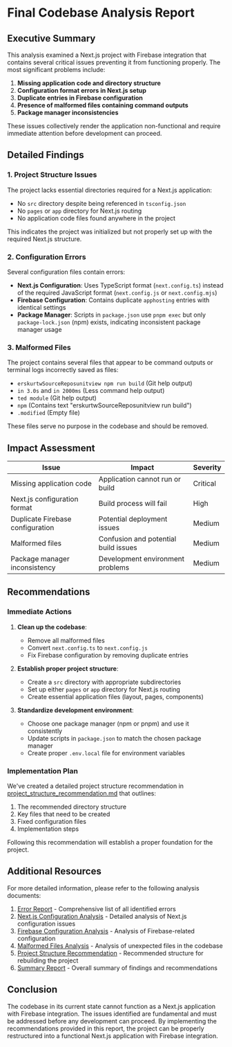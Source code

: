 # Final Codebase Analysis Report

## Executive Summary

This analysis examined a Next.js project with Firebase integration that contains several critical issues preventing it from functioning properly. The most significant problems include:

1. **Missing application code and directory structure**
2. **Configuration format errors in Next.js setup**
3. **Duplicate entries in Firebase configuration**
4. **Presence of malformed files containing command outputs**
5. **Package manager inconsistencies**

These issues collectively render the application non-functional and require immediate attention before development can proceed.

## Detailed Findings

### 1. Project Structure Issues

The project lacks essential directories required for a Next.js application:

- No `src` directory despite being referenced in `tsconfig.json`
- No `pages` or `app` directory for Next.js routing
- No application code files found anywhere in the project

This indicates the project was initialized but not properly set up with the required Next.js structure.

### 2. Configuration Errors

Several configuration files contain errors:

- **Next.js Configuration**: Uses TypeScript format (`next.config.ts`) instead of the required JavaScript format (`next.config.js` or `next.config.mjs`)
- **Firebase Configuration**: Contains duplicate `apphosting` entries with identical settings
- **Package Manager**: Scripts in `package.json` use `pnpm exec` but only `package-lock.json` (npm) exists, indicating inconsistent package manager usage

### 3. Malformed Files

The project contains several files that appear to be command outputs or terminal logs incorrectly saved as files:

- `erskurtwSourceReposunitview npm run build` (Git help output)
- `in 3.0s` and `in 2000ms` (Less command help output)
- `ted module` (Git help output)
- `npm` (Contains text "erskurtwSourceReposunitview run build")
- `.modified` (Empty file)

These files serve no purpose in the codebase and should be removed.

## Impact Assessment

| Issue | Impact | Severity |
|-------|--------|----------|
| Missing application code | Application cannot run or build | Critical |
| Next.js configuration format | Build process will fail | High |
| Duplicate Firebase configuration | Potential deployment issues | Medium |
| Malformed files | Confusion and potential build issues | Medium |
| Package manager inconsistency | Development environment problems | Medium |

## Recommendations

### Immediate Actions

1. **Clean up the codebase**:
   - Remove all malformed files
   - Convert `next.config.ts` to `next.config.js`
   - Fix Firebase configuration by removing duplicate entries

2. **Establish proper project structure**:
   - Create a `src` directory with appropriate subdirectories
   - Set up either `pages` or `app` directory for Next.js routing
   - Create essential application files (layout, pages, components)

3. **Standardize development environment**:
   - Choose one package manager (npm or pnpm) and use it consistently
   - Update scripts in `package.json` to match the chosen package manager
   - Create proper `.env.local` file for environment variables

### Implementation Plan

We've created a detailed project structure recommendation in [project_structure_recommendation.md](./project_structure_recommendation.md) that outlines:

1. The recommended directory structure
2. Key files that need to be created
3. Fixed configuration files
4. Implementation steps

Following this recommendation will establish a proper foundation for the project.

## Additional Resources

For more detailed information, please refer to the following analysis documents:

1. [Error Report](./error_report.md) - Comprehensive list of all identified errors
2. [Next.js Configuration Analysis](./nextjs_config_analysis.md) - Detailed analysis of Next.js configuration issues
3. [Firebase Configuration Analysis](./firebase_config_analysis.md) - Analysis of Firebase-related configuration
4. [Malformed Files Analysis](./malformed_files_analysis.md) - Analysis of unexpected files in the codebase
5. [Project Structure Recommendation](./project_structure_recommendation.md) - Recommended structure for rebuilding the project
6. [Summary Report](./summary_report.md) - Overall summary of findings and recommendations

## Conclusion

The codebase in its current state cannot function as a Next.js application with Firebase integration. The issues identified are fundamental and must be addressed before any development can proceed. By implementing the recommendations provided in this report, the project can be properly restructured into a functional Next.js application with Firebase integration.
